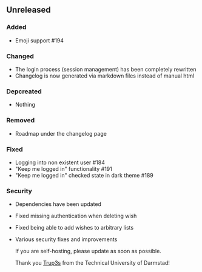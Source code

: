 ## Unreleased

### Added

-   Emoji support #194

### Changed

-   The login process (session management) has been completely rewritten
-   Changelog is now generated via markdown files instead of manual html

### Depcreated

-   Nothing

### Removed

-   Roadmap under the changelog page

### Fixed

-   Logging into non existent user #184
-   "Keep me logged in" functionality #191
-   "Keep me logged in" checked state in dark theme #189

### Security

-   Dependencies have been updated
-   Fixed missing authentication when deleting wish
-   Fixed being able to add wishes to arbitrary lists
-   Various security fixes and improvements

    If you are self-hosting, please update as soon as possible.

    Thank you [Trup3s](https://github.com/wishthis/wishthis/commits?author=Trup3s) from the Technical University of Darmstad!
